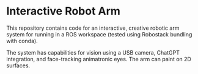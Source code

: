 # Interactive Robot Arm

This repository contains code for an interactive, creative robotic arm system for running in a ROS workspace (tested using Robostack bundling with conda).

The system has capabilities for vision using a USB camera, ChatGPT integration, 
and face-tracking animatronic eyes.  The arm can paint on 2D surfaces.

